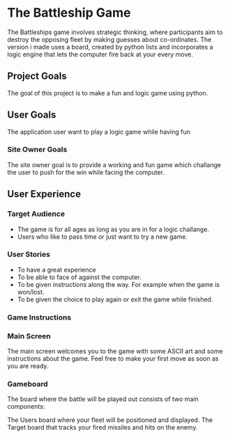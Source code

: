 # The Battleship Game

The Battleships game involves strategic thinking, where participants aim to destroy the opposing fleet by making guesses about co-ordinates.
The version i made uses a board, created by python lists and incorporates a logic engine that lets the computer fire back at your every move.

## Project Goals
The goal of this project is to make a fun and logic game using python.

## User Goals
The application user want to play a logic game while having fun

### Site Owner Goals
The site owner goal is to provide a working and fun game which challange the user to push for the win while facing the computer.

## User Experience

### Target Audience
- The game is for all ages as long as you are in for a logic challange.
- Users who like to pass time or just want to try a new game.

### User Stories
- To have a great experience
- To be able to face of against the computer.
- To be given instructions along the way. For example when the game is won/lost.
- To be given the choice to play again or exit the game while finished.

### Game Instructions

### Main Screen
The main screen welcomes you to the game with some ASCII art and some instructions about the game. Feel free to make your first move as soon as you are ready.

### Gameboard
The board where the battle will be played out consists of two main components:

The Users board where your fleet will be positioned and displayed.
The Target board that tracks your fired missiles and hits on the enemy.
